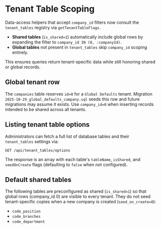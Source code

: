 # Tenant Table Scoping

Data-access helpers that accept `company_id` filters now consult the `tenant_tables` registry via `getTenantTableFlags`.

- **Shared tables** (`is_shared=1`) automatically include global rows by expanding the filter to `company_id IN (0, :companyId)`.
- **Global tables** not present in `tenant_tables` skip `company_id` scoping entirely.

This ensures queries return tenant-specific data while still honoring shared or global records.

## Global tenant row

The `companies` table reserves `id=0` for a `Global Defaults` tenant. Migration `2025-10-29_global_defaults_company.sql` seeds this row and future migrations may assume it exists. Use `company_id=0` when inserting records intended to be shared across all tenants.

## Listing tenant table options

Administrators can fetch a full list of database tables and their `tenant_tables`
settings via:

```
GET /api/tenant_tables/options
```

The response is an array with each table's `tableName`, `isShared`, and
`seedOnCreate` flags (defaulting to `false` when not configured).

## Default shared tables

The following tables are preconfigured as shared (`is_shared=1`) so that global rows
(company_id 0) are visible to every tenant. They do not seed tenant-specific copies
when a new company is created (`seed_on_create=0`):

- `code_position`
- `code_branches`
- `code_department`

